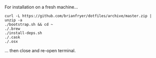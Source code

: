 For installation on a fresh machine...
```
curl -L https://github.com/brianfryer/dotfiles/archive/master.zip | unzip -a
./bootstrap.sh && cd ~
./.brew
./install-deps.sh
./.cask
./.osx
```
... then close and re-open terminal.
